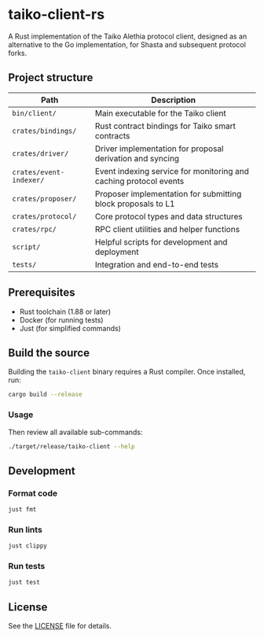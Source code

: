 # taiko-client-rs

A Rust implementation of the Taiko Alethia protocol client, designed as an alternative to the Go implementation, for Shasta and subsequent protocol forks.

## Project structure

| Path              | Description                                                                                             |
| ----------------- | ------------------------------------------------------------------------------------------------------- |
| `bin/client/`     | Main executable for the Taiko client                                                                    |
| `crates/bindings/` | Rust contract bindings for Taiko smart contracts                                                       |
| `crates/driver/`   | Driver implementation for proposal derivation and syncing                                              |
| `crates/event-indexer/` | Event indexing service for monitoring and caching protocol events                                 |
| `crates/proposer/` | Proposer implementation for submitting block proposals to L1                                           |
| `crates/protocol/` | Core protocol types and data structures                                                                |
| `crates/rpc/`     | RPC client utilities and helper functions                                                               |
| `script/`         | Helpful scripts for development and deployment                                                          |
| `tests/`          | Integration and end-to-end tests                                                                        |

## Prerequisites

- Rust toolchain (1.88 or later)
- Docker (for running tests)
- Just (for simplified commands)

## Build the source

Building the `taiko-client` binary requires a Rust compiler. Once installed, run:

```sh
cargo build --release
```

### Usage

Then review all available sub-commands:

```sh
./target/release/taiko-client --help
```

## Development

### Format code

```sh
just fmt
```

### Run lints

```sh
just clippy
```

### Run tests

```sh
just test
```

## License

See the [LICENSE](../../LICENSE) file for details.
